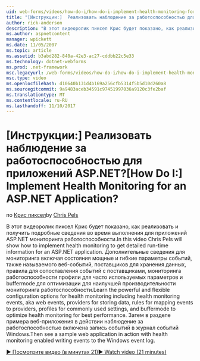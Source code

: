 ```yaml
---
uid: web-forms/videos/how-do-i/how-do-i-implement-health-monitoring-for-an-aspnet-application
title: "[Инструкции:]  Реализовать наблюдение за работоспособностью для приложений ASP.NET? | Документы Майкрософт"
author: rick-anderson
description: "В этот видеоролик пиксел Крис будет показано, как реализовать и получить подробные сведения во время выполнения для приложений ASP.NET мониторинга работоспособности. Дополнительные сведения эффективного и..."
ms.author: aspnetcontent
manager: wpickett
ms.date: 11/05/2007
ms.topic: article
ms.assetid: b3abd282-840a-42e3-ac27-cddbb22c5e33
ms.technology: dotnet-webforms
ms.prod: .net-framework
msc.legacyurl: /web-forms/videos/how-do-i/how-do-i-implement-health-monitoring-for-an-aspnet-application
msc.type: video
ms.openlocfilehash: d10640b131d4b169a256cfb5314f5b5d10d260a8
ms.sourcegitcommit: 9a9483aceb34591c97451997036a9120c3fe2baf
ms.translationtype: MT
ms.contentlocale: ru-RU
ms.lasthandoff: 11/10/2017
---
```

<a name="how-do-i--implement-health-monitoring-for-an-aspnet-application"></a><span data-ttu-id="89cf4-105">[Инструкции:]  Реализовать наблюдение за работоспособностью для приложений ASP.NET?</span><span class="sxs-lookup"><span data-stu-id="89cf4-105">[How Do I:]  Implement Health Monitoring for an ASP.NET Application?</span></span>
====================
<span data-ttu-id="89cf4-106">по [Крис пиксел](https://twitter.com/chrispels)</span><span class="sxs-lookup"><span data-stu-id="89cf4-106">by [Chris Pels](https://twitter.com/chrispels)</span></span>

<span data-ttu-id="89cf4-107">В этот видеоролик пиксел Крис будет показано, как реализовать и получить подробные сведения во время выполнения для приложений ASP.NET мониторинга работоспособности.</span><span class="sxs-lookup"><span data-stu-id="89cf4-107">In this video Chris Pels will show how to implement health monitoring to get detailed run-time information for an ASP.NET application.</span></span> <span data-ttu-id="89cf4-108">Дополнительные сведения для мониторинга включая состояния мощные и гибкие параметры событий, также называемого веб-событий, поставщиков для хранения данных, правила для сопоставления событий с поставщиками, мониторинга работоспособности профили для часто используемых параметров и buffermode для оптимизации для наилучшей производительности мониторинга работоспособности.</span><span class="sxs-lookup"><span data-stu-id="89cf4-108">Learn the powerful and flexible configuration options for health monitoring including health monitoring events, aka web events, providers for storing data, rules for mapping events to providers, profiles for commonly used settings, and buffermode to optimize health monitoring for best performance.</span></span> <span data-ttu-id="89cf4-109">Затем в разделе примера веб-приложения в действии наблюдение за работоспособностью включена запись событий в журнал событий Windows.</span><span class="sxs-lookup"><span data-stu-id="89cf4-109">Then see a sample web application in action with health monitoring enabled writing events to the Windows event log.</span></span>

[<span data-ttu-id="89cf4-110">&#9654; Посмотрите видео (в минутах 21)</span><span class="sxs-lookup"><span data-stu-id="89cf4-110">&#9654; Watch video (21 minutes)</span></span>](https://channel9.msdn.com/Blogs/ASP-NET-Site-Videos/how-do-i-implement-health-monitoring-for-an-aspnet-application)
